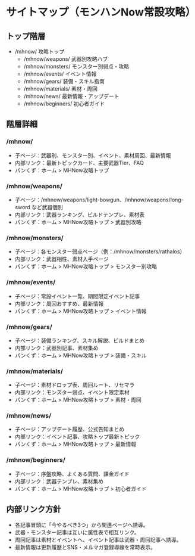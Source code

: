 # サイトマップ（モンハンNow常設攻略）

## トップ階層
- /mhnow/ 攻略トップ
  - /mhnow/weapons/ 武器別攻略ハブ
  - /mhnow/monsters/ モンスター別弱点・攻略
  - /mhnow/events/ イベント情報
  - /mhnow/gears/ 装備・スキル指南
  - /mhnow/materials/ 素材・周回
  - /mhnow/news/ 最新情報・アップデート
  - /mhnow/beginners/ 初心者ガイド

## 階層詳細
### /mhnow/
- 子ページ：武器別、モンスター別、イベント、素材周回、最新情報
- 内部リンク：最新トピックカード、主要武器Tier、FAQ
- パンくず：ホーム > MHNow攻略トップ

### /mhnow/weapons/
- 子ページ：/mhnow/weapons/light-bowgun、/mhnow/weapons/long-sword など武器個別
- 内部リンク：武器ランキング、ビルドテンプレ、素材表
- パンくず：ホーム > MHNow攻略トップ > 武器別攻略

### /mhnow/monsters/
- 子ページ：各モンスター弱点ページ（例：/mhnow/monsters/rathalos）
- 内部リンク：武器相性、素材入手ページ
- パンくず：ホーム > MHNow攻略トップ > モンスター別攻略

### /mhnow/events/
- 子ページ：常設イベント一覧、期間限定イベント記事
- 内部リンク：周回おすすめ、最新情報
- パンくず：ホーム > MHNow攻略トップ > イベント情報

### /mhnow/gears/
- 子ページ：装備ランキング、スキル解説、ビルドまとめ
- 内部リンク：武器別記事、素材集め
- パンくず：ホーム > MHNow攻略トップ > 装備・スキル

### /mhnow/materials/
- 子ページ：素材ドロップ表、周回ルート、リセマラ
- 内部リンク：モンスター弱点、イベント限定素材
- パンくず：ホーム > MHNow攻略トップ > 素材・周回

### /mhnow/news/
- 子ページ：アップデート履歴、公式告知まとめ
- 内部リンク：イベント記事、攻略トップ最新トピック
- パンくず：ホーム > MHNow攻略トップ > 最新情報

### /mhnow/beginners/
- 子ページ：序盤攻略、よくある質問、課金ガイド
- 内部リンク：武器テンプレ、素材集め
- パンくず：ホーム > MHNow攻略トップ > 初心者ガイド

## 内部リンク方針
- 各記事冒頭に「今やるべき3つ」から関連ページへ誘導。
- 武器・モンスター記事は互いに属性表で相互リンク。
- 周回記事は素材とイベントへ、イベント記事は武器・周回記事へ誘導。
- 最新情報は更新履歴とSNS・メルマガ登録導線を常時表示。
